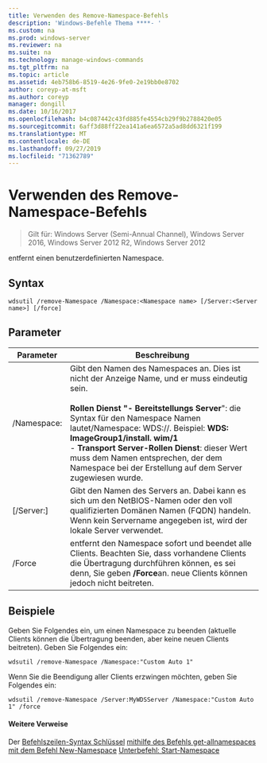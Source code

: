 ```yaml
---
title: Verwenden des Remove-Namespace-Befehls
description: 'Windows-Befehle Thema ****- '
ms.custom: na
ms.prod: windows-server
ms.reviewer: na
ms.suite: na
ms.technology: manage-windows-commands
ms.tgt_pltfrm: na
ms.topic: article
ms.assetid: 4eb758b6-8519-4e26-9fe0-2e19bb0e8702
author: coreyp-at-msft
ms.author: coreyp
manager: dongill
ms.date: 10/16/2017
ms.openlocfilehash: b4c087442c43fd885fe4554cb29f9b2788420e05
ms.sourcegitcommit: 6aff3d88ff22ea141a6ea6572a5ad8dd6321f199
ms.translationtype: MT
ms.contentlocale: de-DE
ms.lasthandoff: 09/27/2019
ms.locfileid: "71362789"
---
```

# <a name="using-the-remove-namespace-command"></a>Verwenden des Remove-Namespace-Befehls

>Gilt für: Windows Server (Semi-Annual Channel), Windows Server 2016, Windows Server 2012 R2, Windows Server 2012

entfernt einen benutzerdefinierten Namespace.
## <a name="syntax"></a>Syntax
```
wdsutil /remove-Namespace /Namespace:<Namespace name> [/Server:<Server name>] [/force]
```
## <a name="parameters"></a>Parameter
|Parameter|Beschreibung|
|-------|--------|
|/Namespace:<Namespace name>|Gibt den Namen des Namespaces an. Dies ist nicht der Anzeige Name, und er muss eindeutig sein.<br /><br />**Rollen Dienst "-   Bereitstellungs Server**": die Syntax für den Namespace Namen lautet/Namespace: WDS:<ImageGroup>/<ImageName>/<Index>. Beispiel: **WDS: ImageGroup1/install. wim/1**<br />-   **Transport Server-Rollen Dienst**: dieser Wert muss dem Namen entsprechen, der dem Namespace bei der Erstellung auf dem Server zugewiesen wurde.|
|[/Server:<Server name>]|Gibt den Namen des Servers an. Dabei kann es sich um den NetBIOS-Namen oder den voll qualifizierten Domänen Namen (FQDN) handeln. Wenn kein Servername angegeben ist, wird der lokale Server verwendet.|
|/Force|entfernt den Namespace sofort und beendet alle Clients. Beachten Sie, dass vorhandene Clients die Übertragung durchführen können, es sei denn, Sie geben **/Force**an. neue Clients können jedoch nicht beitreten.|
## <a name="BKMK_examples"></a>Beispiele
Geben Sie Folgendes ein, um einen Namespace zu beenden (aktuelle Clients können die Übertragung beenden, aber keine neuen Clients beitreten). Geben Sie Folgendes ein:
```
wdsutil /remove-Namespace /Namespace:"Custom Auto 1"
```
Wenn Sie die Beendigung aller Clients erzwingen möchten, geben Sie Folgendes ein:
```
wdsutil /remove-Namespace /Server:MyWDSServer /Namespace:"Custom Auto 1" /force
```
#### <a name="additional-references"></a>Weitere Verweise
Der [Befehlszeilen-Syntax Schlüssel](command-line-syntax-key.md)
[mithilfe des Befehls get-allnamespaces](using-the-get-allnamespaces-command.md)
[mit dem Befehl New-Namespace](using-the-new-namespace-command.md)
[Unterbefehl: Start-Namespace](subcommand-start-namespace.md)
